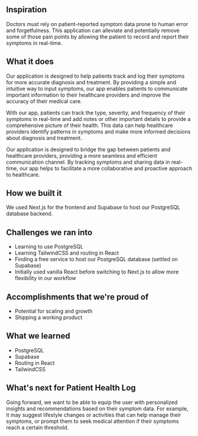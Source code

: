 ## Inspiration

Doctors must rely on patient-reported symptom data prone to human error and forgetfulness. This application can alleviate and potentially remove some of those pain points by allowing the patient to record and report their symptoms in real-time.

## What it does

Our application is designed to help patients track and log their symptoms for more accurate diagnosis and treatment. By providing a simple and intuitive way to input symptoms, our app enables patients to communicate important information to their healthcare providers and improve the accuracy of their medical care.

With our app, patients can track the type, severity, and frequency of their symptoms in real-time and add notes or other important details to provide a comprehensive picture of their health. This data can help healthcare providers identify patterns in symptoms and make more informed decisions about diagnosis and treatment.

Our application is designed to bridge the gap between patients and healthcare providers, providing a more seamless and efficient communication channel. By tracking symptoms and sharing data in real-time, our app helps to facilitate a more collaborative and proactive approach to healthcare.

## How we built it

We used Next.js for the frontend and Supabase to host our PostgreSQL database backend.

## Challenges we ran into

- Learning to use PostgreSQL
- Learning TailwindCSS and routing in React
- Finding a free service to host our PostgreSQL database (settled on Supabase)
- Initially used vanilla React before switching to Next.js to allow more flexibility in our workflow

## Accomplishments that we're proud of

- Potential for scaling and growth
- Shipping a working product

## What we learned

- PostgreSQL
- Supabase
- Routing in React
- TailwindCSS

## What's next for Patient Health Log

Going forward, we want to be able to equip the user with personalized insights and recommendations based on their symptom data. For example, it may suggest lifestyle changes or activities that can help manage their symptoms, or prompt them to seek medical attention if their symptoms reach a certain threshold.

